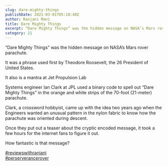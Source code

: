 ```yaml
---
slug: dare-mighty-things
publishDate: 2021-03-01T05:18:40Z
author: Ranjani Mani
title: Dare Mighty Things 
excerpt: “Dare Mighty Things” was the hidden message on NASA’s Mars rover parachute. It was a phrase used first by Theodore Roosevelt, the 26 President of United States. It also is a mantra at Jet Propulsion Lab Systems engineer Ian Clark at JPL used a binary code to spell out “Dare Mighty Things” in the orange  ... 
category: 21
---
```


“Dare Mighty Things” was the hidden message on NASA’s Mars rover parachute.  
  
It was a phrase used first by Theodore Roosevelt, the 26 President of United States.  
  
It also is a mantra at Jet Propulsion Lab  
  
Systems engineer Ian Clark at JPL used a binary code to spell out “Dare Mighty Things” in the orange and white strips of the 70-foot (21-meter) parachute.  
  
Clark, a crossword hobbyist, came up with the idea two years ago when the Engineers wanted an unusual pattern in the nylon fabric to know how the parachute was oriented during descent.  
  
Once they put out a teaser about the cryptic encoded message, it took a few hours for the internet fans to figure it out.

How fantastic is that message?  
  
[#reviewswithranjani](https://www.linkedin.com/feed/hashtag/?keywords=reviewswithranjani&highlightedUpdateUrns=urn%3Ali%3Aactivity%3A6772021360651841536)  
[#perserverancerover](https://www.linkedin.com/feed/hashtag/?keywords=perserverancerover&highlightedUpdateUrns=urn%3Ali%3Aactivity%3A6772021360651841536)